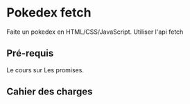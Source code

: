 # Pokedex fetch

Faite un pokedex en HTML/CSS/JavaScript. Utiliser l'api fetch

## Pré-requis

Le cours sur Les promises.

## Cahier des charges